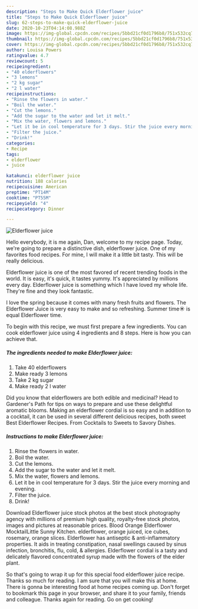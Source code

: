 ```yaml
---
description: "Steps to Make Quick Elderflower juice"
title: "Steps to Make Quick Elderflower juice"
slug: 62-steps-to-make-quick-elderflower-juice
date: 2020-10-23T04:14:08.988Z
image: https://img-global.cpcdn.com/recipes/5bbd21cf0d1796b8/751x532cq70/elderflower-juice-recipe-main-photo.jpg
thumbnail: https://img-global.cpcdn.com/recipes/5bbd21cf0d1796b8/751x532cq70/elderflower-juice-recipe-main-photo.jpg
cover: https://img-global.cpcdn.com/recipes/5bbd21cf0d1796b8/751x532cq70/elderflower-juice-recipe-main-photo.jpg
author: Louisa Powers
ratingvalue: 4.7
reviewcount: 5
recipeingredient:
- "40 elderflowers"
- "3 lemons"
- "2 kg sugar"
- "2 l water"
recipeinstructions:
- "Rinse the flowers in water."
- "Boil the water."
- "Cut the lemons."
- "Add the sugar to the water and let it melt."
- "Mix the water, flowers and lemons."
- "Let it be in cool temperature for 3 days. Stir the juice every morning and evening."
- "Filter the juice."
- "Drink!"
categories:
- Recipe
tags:
- elderflower
- juice

katakunci: elderflower juice 
nutrition: 188 calories
recipecuisine: American
preptime: "PT14M"
cooktime: "PT55M"
recipeyield: "4"
recipecategory: Dinner

---
```



![Elderflower juice](https://img-global.cpcdn.com/recipes/5bbd21cf0d1796b8/751x532cq70/elderflower-juice-recipe-main-photo.jpg)

Hello everybody, it is me again, Dan, welcome to my recipe page. Today, we're going to prepare a distinctive dish, elderflower juice. One of my favorites food recipes. For mine, I will make it a little bit tasty. This will be really delicious.

Elderflower juice is one of the most favored of recent trending foods in the world. It is easy, it's quick, it tastes yummy. It's appreciated by millions every day. Elderflower juice is something which I have loved my whole life. They're fine and they look fantastic.

I love the spring because it comes with many fresh fruits and flowers. The Elderflower Juice is very easy to make and so refreshing. Summer time☀ is equal Elderflower time.


To begin with this recipe, we must first prepare a few ingredients. You can cook elderflower juice using 4 ingredients and 8 steps. Here is how you can achieve that.

<!--inarticleads1-->

##### The ingredients needed to make Elderflower juice:

1. Take 40 elderflowers
1. Make ready 3 lemons
1. Take 2 kg sugar
1. Make ready 2 l water


Did you know that elderflowers are both edible and medicinal? Head to Gardener&#39;s Path for tips on ways to prepare and use these delightful aromatic blooms. Making an elderflower cordial is so easy and in addition to a cocktail, it can be used in several different delicious recipes, both sweet Best Elderflower Recipes. From Cocktails to Sweets to Savory Dishes. 

<!--inarticleads2-->

##### Instructions to make Elderflower juice:

1. Rinse the flowers in water.
1. Boil the water.
1. Cut the lemons.
1. Add the sugar to the water and let it melt.
1. Mix the water, flowers and lemons.
1. Let it be in cool temperature for 3 days. Stir the juice every morning and evening.
1. Filter the juice.
1. Drink!


Download Elderflower juice stock photos at the best stock photography agency with millions of premium high quality, royalty-free stock photos, images and pictures at reasonable prices. Blood Orange Elderflower MocktailLittle Sunny Kitchen. elderflower, orange juiced, ice cubes, rosemary, orange slices. Elderflower has antiseptic &amp; anti-inflammatory properties. It aids in treating constipation, nasal swellings caused by sinus infection, bronchitis, flu, cold, &amp; allergies. Elderflower cordial is a tasty and delicately flavored concentrated syrup made with the flowers of the elder plant. 

So that's going to wrap it up for this special food elderflower juice recipe. Thanks so much for reading. I am sure that you will make this at home. There is gonna be interesting food at home recipes coming up. Don't forget to bookmark this page in your browser, and share it to your family, friends and colleague. Thanks again for reading. Go on get cooking!
